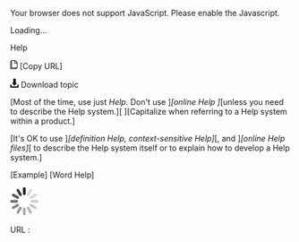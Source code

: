 Your browser does not support JavaScript. Please enable the Javascript.

Loading...

Help

![Copy URL](help_files/Copy.png) [Copy URL]

![Download](help_files/Download.png)
Download topic

[Most of the time, use just *Help.* Don't use ]*[online Help ]*[unless you need to describe the Help system.][ ][Capitalize when referring to a Help system within a product.]

[It's OK to use ]*[definition Help, context-sensitive Help]*[, and ]*[online Help files]*[ to describe the Help system itself or to explain how to develop a Help system.]

[Example] [Word Help]

![In progress](help_files/activity-large.gif)

URL :


